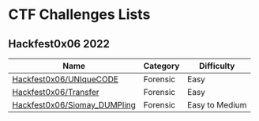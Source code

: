 # CTF Challenges Lists

## Hackfest0x06 2022

| Name | Category | Difficulty |
|------|----------|------------|
| [Hackfest0x06/UNIqueCODE](Hackfest0x06/UNIqueCODE#uniquecode) | Forensic | Easy |
| [Hackfest0x06/Transfer](Hackfest0x06/Transfer#transfer) | Forensic | Easy |
| [Hackfest0x06/Siomay_DUMPling](Hackfest0x06/Siomay_DUMPling#siomay-dumpling) | Forensic | Easy to Medium |
